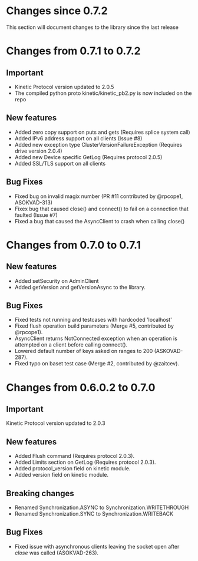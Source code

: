 Changes since 0.7.2
===========================
This section will document changes to the library since the last release

Changes from 0.7.1 to 0.7.2
===========================

## Important
- Kinetic Protocol version updated to 2.0.5
- The compiled python proto kinetic/kinetic_pb2.py is now included on the repo

## New features
- Added zero copy support on puts and gets (Requires splice system call)
- Added IPv6 address support on all clients (Issue #8)
- Added new exception type ClusterVersionFailureException (Requires drive version 2.0.4)
- Added new Device specific GetLog (Requires protocol 2.0.5)
- Added SSL/TLS support on all clients

## Bug Fixes
- Fixed bug on invalid magix number (PR #11 contributed by @rpcope1, ASOKVAD-313)
- Fixex bug that caused close() and connect() to fail on a connection that faulted (Issue #7)
- Fixed a bug that caused the AsyncClient to crash when calling close()

Changes from 0.7.0 to 0.7.1
===========================

## New features
- Added setSecurity on AdminClient
- Added getVersion and getVersionAsync to the library.

## Bug Fixes
- Fixed tests not running and testcases with hardcoded 'localhost'
- Fixed flush operation build parameters (Merge #5, contributed by @rpcope1).
- AsyncClient returns NotConnected exception when an operation is attempted on a client before calling connect().
- Lowered default number of keys asked on ranges to 200 (ASKOVAD-287).
- Fixed typo on baset test case (Merge #2, contributed by @zaitcev).

Changes from 0.6.0.2 to 0.7.0
=============================

## Important
Kinetic Protocol version updated to 2.0.3

## New features
- Added Flush command (Requires protocol 2.0.3).
- Added Limits section on GetLog (Requires protocol 2.0.3).
- Added protocol_version field on kinetic module.
- Added version field on kinetic module.

## Breaking changes
- Renamed Synchronization.ASYNC to Synchronization.WRITETHROUGH
- Renamed Synchronization.SYNC to Synchronization.WRITEBACK

## Bug Fixes
- Fixed issue with asynchronous clients leaving the socket open after _close_ was called (ASOKVAD-263).
